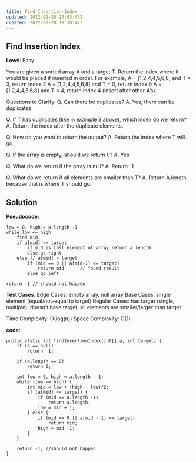 ```yaml
---
title: Find-Insertion-Index
updated: 2022-02-28 20:03:45Z
created: 2022-02-28 18:38:47Z
---
```


## Find Insertion Index

**Level**: Easy

You are given a sorted array A and a target T. Return the index where it would be placed if inserted in order.
For example,
A = \[1,2,4,4,5,6,8\] and T = 3, return index 2
A = \[1,2,4,4,5,6,8\] and T = 0, return index 0
A = \[1,2,4,4,5,6,8\] and T = 4, return index 4 (insert after other 4’s).

Questions to Clarify:
Q. Can there be duplicates?
A. Yes, there can be duplicates.

Q. If T has duplicates (like in example 3 above), which index do we return?
A. Return the index after the duplicate elements.

Q. How do you want to return the output?
A. Return the index where T will go.

Q. If the array is empty, should we return 0?
A. Yes

Q. What do we return if the array is null?
A. Return -1

Q. What do we return if all elements are smaller than T?
A. Return A.length, because that is where T should go.

## Solution

**Pseudocode**:

```
low = 0, high = a.length -1
while low <= high
    find mid
    if a[mid] <= target
        if mid is last element of array return a.length
        else go right
    else // a[mid] > target
        if (mid == 0 || a[mid-1] <= target)
            return mid      // found result
        else go left

return -1 // should not happen
```

**Test Cases**:
Edge Cases: empty array, null array
Base Cases: single element (equal/not-equal to target)
Regular Cases: has target (single, multiple), doesn't have target,
all elements are smaller/larger than target

Time Complexity: O(log(n))
Space Complexity: O(1)

**code:**

```
public static int findInsertionIndex(int[] a, int target) {
    if (a == null)
        return -1;

    if (a.length == 0)
        return 0;

    int low = 0, high = a.length - 1;
    while (low <= high) {
        int mid = low + (high - low)/2;
        if (a[mid] <= target) {
            if (mid == a.length -1)
                return a.length;
            low = mid + 1;
        } else {
            if (mid == 0 || a[mid - 1] <= target)
                return mid;
            high = mid -1;
        }
    }

    return -1; //should not happen
}
```
